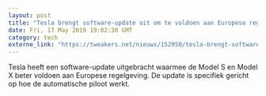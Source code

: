```yaml
---
layout: post
title: "Tesla brengt software-update uit om te voldoen aan Europese regelgeving"
date: Fri, 17 May 2019 19:02:30 GMT
category: tech
externe_link: "https://tweakers.net/nieuws/152950/tesla-brengt-software-update-uit-om-te-voldoen-aan-europese-regelgeving.html"
---
```


Tesla heeft een software-update uitgebracht waarmee de Model S en Model X beter voldoen aan Europese regelgeving. De update is specifiek gericht op hoe de automatische piloot werkt.<img src="http://feeds.feedburner.com/~r/tweakers/mixed/~4/SwLyne28hRw" height="1" width="1" alt=""/>
